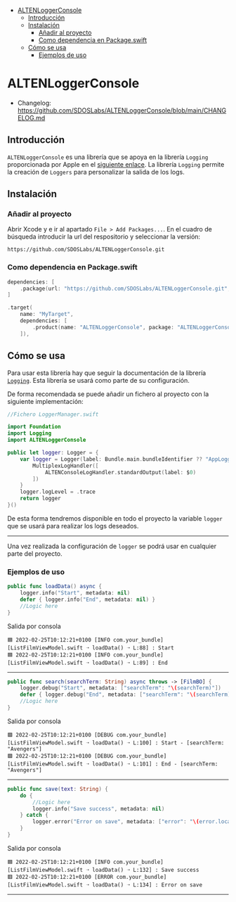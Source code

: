 - [ALTENLoggerConsole](#altenloggerconsole)
  - [Introducción](#introducción)
  - [Instalación](#instalación)
    - [Añadir al proyecto](#añadir-al-proyecto)
    - [Como dependencia en Package.swift](#como-dependencia-en-packageswift)
  - [Cómo se usa](#cómo-se-usa)
    - [Ejemplos de uso](#ejemplos-de-uso)

# ALTENLoggerConsole
- Changelog: https://github.com/SDOSLabs/ALTENLoggerConsole/blob/main/CHANGELOG.md

## Introducción
`ALTENLoggerConsole` es una librería que se apoya en la librería `Logging` proporcionada por Apple en el [siguiente enlace](https://github.com/apple/swift-log.git). La librería `Logging` permite la creación de `Loggers` para personalizar la salida de los logs.

## Instalación

### Añadir al proyecto

Abrir Xcode y e ir al apartado `File > Add Packages...`. En el cuadro de búsqueda introducir la url del respositorio y seleccionar la versión:
```
https://github.com/SDOSLabs/ALTENLoggerConsole.git
```

### Como dependencia en Package.swift

``` swift
dependencies: [
    .package(url: "https://github.com/SDOSLabs/ALTENLoggerConsole.git", .upToNextMajor(from: "1.0.0"))
]
```

``` swift
.target(
    name: "MyTarget",
    dependencies: [
        .product(name: "ALTENLoggerConsole", package: "ALTENLoggerConsole")
    ]),
```

## Cómo se usa

Para usar esta librería hay que seguir la documentación de la librería [`Logging`](https://github.com/apple/swift-log.git). Esta librería se usará como parte de su configuración.

De forma recomendada se puede añadir un fichero al proyecto con la siguiente implementación:

``` swift
//Fichero LoggerManager.swift

import Foundation
import Logging
import ALTENLoggerConsole

public let logger: Logger = {
    var logger = Logger(label: Bundle.main.bundleIdentifier ?? "AppLogger") {
        MultiplexLogHandler([
            ALTENConsoleLogHandler.standardOutput(label: $0)
        ])
    }
    logger.logLevel = .trace
    return logger
}()
```
De esta forma tendremos disponible en todo el proyecto la variable `logger` que se usará para realizar los logs deseados.

---

Una vez realizada la configuración de `logger` se podrá usar en cualquier parte del proyecto.

### Ejemplos de uso

``` swift
public func loadData() async {
    logger.info("Start", metadata: nil)
    defer { logger.info("End", metadata: nil) }
    //Logic here
}
```
Salida por consola
```
🟦 2022-02-25T10:12:21+0100 [INFO com.your_bundle] [ListFilmViewModel.swift ➝ loadData() ➝ L:88] : Start
🟦 2022-02-25T10:12:21+0100 [INFO com.your_bundle] [ListFilmViewModel.swift ➝ loadData() ➝ L:89] : End
```
---
``` swift
public func search(searchTerm: String) async throws -> [FilmBO] {
    logger.debug("Start", metadata: ["searchTerm": "\(searchTerm)"])
    defer { logger.debug("End", metadata: ["searchTerm": "\(searchTerm)"]) }
    //Logic here
}
```
Salida por consola
```
🟩 2022-02-25T10:12:21+0100 [DEBUG com.your_bundle] [ListFilmViewModel.swift ➝ loadData() ➝ L:100] : Start - [searchTerm: "Avengers"]
🟩 2022-02-25T10:12:21+0100 [DEBUG com.your_bundle] [ListFilmViewModel.swift ➝ loadData() ➝ L:101] : End - [searchTerm: "Avengers"]
```
---
``` swift
public func save(text: String) {
    do {
        //Logic here
        logger.info("Save success", metadata: nil)
    } catch {
        logger.error("Error on save", metadata: ["error": "\(error.localizedDescription)"])
    }
}
```
Salida por consola
```
🟦 2022-02-25T10:12:21+0100 [INFO com.your_bundle] [ListFilmViewModel.swift ➝ loadData() ➝ L:132] : Save success
🟥 2022-02-25T10:12:21+0100 [ERROR com.your_bundle] [ListFilmViewModel.swift ➝ loadData() ➝ L:134] : Error on save
```
---

